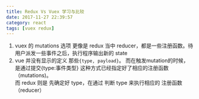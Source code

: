 ```yaml
---
title: Redux Vs Vuex 学习与比较
date: 2017-11-27 22:39:57
category: react
tags: [vuex redux]
---
```

1. vuex 的 mutations 选项 更像是 redux 当中 reducer，都是一些注册函数。待用户派发一些事件之后，执行程序输出新的 state
2. vue 并没有显示的定义 那些`{type, payload}`。 而在触发mutation的时候，是通过提交{type:事件类型} 这种方式已经指定好了相应的注册函数（mutations)。  
而 redux 则是 先确定好 type，在通过 判断 type 来执行相应的 注册函数（reducer）
